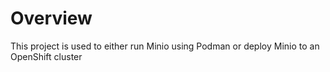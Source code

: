 # Overview
This project is used to either run Minio using Podman or deploy Minio to an OpenShift cluster